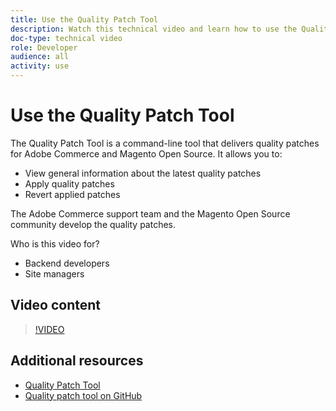 ```yaml
---
title: Use the Quality Patch Tool
description: Watch this technical video and learn how to use the Quality Patch Tool for Adobe Commerce and Magento Open Source.
doc-type: technical video
role: Developer
audience: all
activity: use
---
```

# Use the Quality Patch Tool

The Quality Patch Tool is a command-line tool that delivers quality patches for Adobe Commerce and Magento Open Source. It allows you to:

- View general information about the latest quality patches
- Apply quality patches
- Revert applied patches

The Adobe Commerce support team and the Magento Open Source community develop the quality patches.

Who is this video for?

- Backend developers
- Site managers

## Video content

>[!VIDEO](https://video.tv.adobe.com/v/344000?quality=12&learn=on)

## Additional resources

- [Quality Patch Tool](https://devdocs.magento.com/quality-patches/tool.html)
- [Quality patch tool on GitHub](https://github.com/magento/quality-patches)
